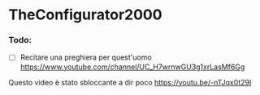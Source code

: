 # TheConfigurator2000


### Todo:
- [ ] Recitare una preghiera per quest'uomo https://www.youtube.com/channel/UC_H7wrnwGU3g1xrLasMf6Gg


Questo video è stato sbloccante a dir poco https://youtu.be/-nTJqx0t29I
